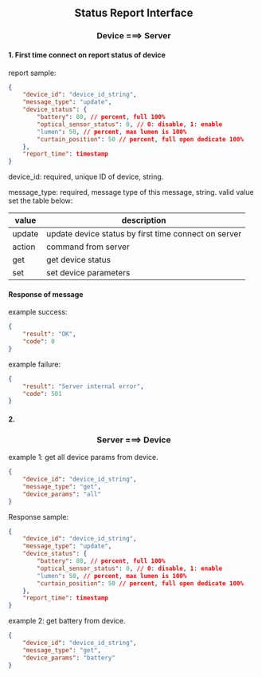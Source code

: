 ## <center>Status Report Interface</center>

### <center>Device ===> Server</center>
#### 1. First time connect on report status of device
report sample:
```json
{
    "device_id": "device_id_string",
    "message_type": "update",
    "device_status": {
        "battery": 80, // percent, full 100%
        "optical_sensor_status": 0, // 0: disable, 1: enable
        "lumen": 50, // percent, max lumen is 100%
        "curtain_position": 50 // percent, full open dedicate 100%
    },
    "report_time": timestamp
}
```

device_id: required, unique ID of device, string.

message_type: required, message type of this message, string. valid
value set the table below:

|value|description|
|-----|-----------|
| update | update device status by first time connect on server|
| action | command from server|
| get | get device status |
| set | set device parameters |


#### Response of message
example success:
```json
{
    "result": "OK",
    "code": 0
}
```

example failure:
```json
{
    "result": "Server internal error",
    "code": 501
}
```
#### 2. 
### <center>Server ===> Device</center>
example 1: get all device params from device.
```json
{
    "device_id": "device_id_string",
    "message_type": "get",
    "device_params": "all"
}
```
Response sample:
```json
{
    "device_id": "device_id_string",
    "message_type": "update",
    "device_status": {
        "battery": 80, // percent, full 100%
        "optical_sensor_status": 0, // 0: disable, 1: enable
        "lumen": 50, // percent, max lumen is 100%
        "curtain_position": 50 // percent, full open dedicate 100%
    },
    "report_time": timestamp
}
```

example 2: get battery from device.
```json
{
    "device_id": "device_id_string",
    "message_type": "get",
    "device_params": "battery"
}
```